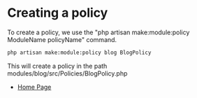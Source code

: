 # Creating a policy

To create a policy, we use the "php artisan make:module:policy ModuleName policyName" command.

``` bash
php artisan make:module:policy blog BlogPolicy
```

This will create a policy in the path modules/blog/src/Policies/BlogPolicy.php

- [Home Page](https://idel327.github.io/laravel-modular)